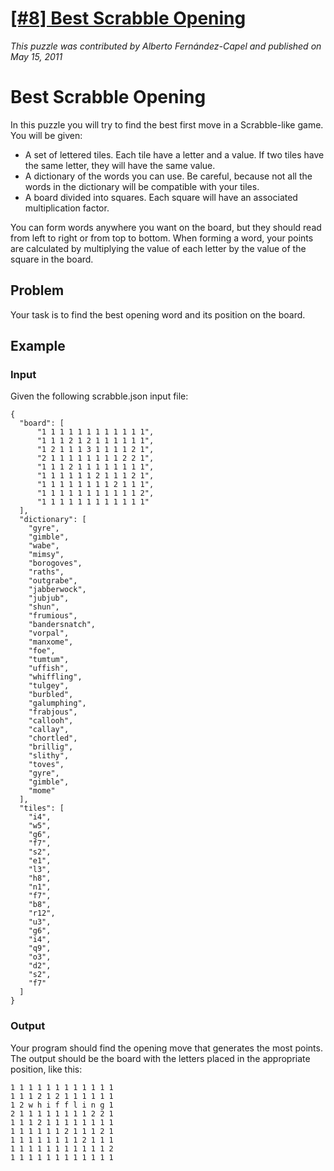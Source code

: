 # [[#8] Best Scrabble Opening](http://puzzlenode.com/puzzles/8-best-scrabble-opening)

_This puzzle was contributed by Alberto Fernández-Capel and published on May 15, 2011_

# Best Scrabble Opening

In this puzzle you will try to find the best first move in a Scrabble-like game. You will be given:

- A set of lettered tiles. Each tile have a letter and a value. If two tiles have the same letter, they will have the same value.
- A dictionary of the words you can use. Be careful, because not all the words in the dictionary will be compatible with your tiles.
- A board divided into squares. Each square will have an associated multiplication factor.

You can form words anywhere you want on the board, but they should read from left to right or from top to bottom. When forming a word, your points are calculated by multiplying the value of each letter by the value of the square in the board.

## Problem

Your task is to find the best opening word and its position on the board.

## Example

### Input

Given the following scrabble.json input file:

```
{
  "board": [
      "1 1 1 1 1 1 1 1 1 1 1 1",
      "1 1 1 2 1 2 1 1 1 1 1 1",
      "1 2 1 1 1 3 1 1 1 1 2 1",
      "2 1 1 1 1 1 1 1 1 2 2 1",
      "1 1 1 2 1 1 1 1 1 1 1 1",
      "1 1 1 1 1 1 2 1 1 1 2 1",
      "1 1 1 1 1 1 1 1 2 1 1 1",
      "1 1 1 1 1 1 1 1 1 1 1 2",
      "1 1 1 1 1 1 1 1 1 1 1 1"
  ],
  "dictionary": [
    "gyre",
    "gimble",
    "wabe",
    "mimsy",
    "borogoves",
    "raths",
    "outgrabe",
    "jabberwock",
    "jubjub",
    "shun",
    "frumious",
    "bandersnatch",
    "vorpal",
    "manxome",
    "foe",
    "tumtum",
    "uffish",
    "whiffling",
    "tulgey",
    "burbled",
    "galumphing",
    "frabjous",
    "callooh",
    "callay",
    "chortled",
    "brillig",
    "slithy",
    "toves",
    "gyre",
    "gimble",
    "mome"
  ],
  "tiles": [
    "i4",
    "w5",
    "g6",
    "f7",
    "s2",
    "e1",
    "l3",
    "h8",
    "n1",
    "f7",
    "b8",
    "r12",
    "u3",
    "g6",
    "i4",
    "q9",
    "o3",
    "d2",
    "s2",
    "f7"
  ]
}
```

### Output

Your program should find the opening move that generates the most points. The output should be the board with the letters placed in the appropriate position, like this:

```
1 1 1 1 1 1 1 1 1 1 1 1
1 1 1 2 1 2 1 1 1 1 1 1
1 2 w h i f f l i n g 1
2 1 1 1 1 1 1 1 1 2 2 1
1 1 1 2 1 1 1 1 1 1 1 1
1 1 1 1 1 1 2 1 1 1 2 1
1 1 1 1 1 1 1 1 2 1 1 1
1 1 1 1 1 1 1 1 1 1 1 2
1 1 1 1 1 1 1 1 1 1 1 1
```

